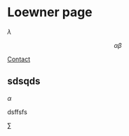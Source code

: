 # Loewner page

$\lambda$

$$
\alpha \beta
$$

[Contact](https://loewner-world.github.io/about/contact-us.html)


## sdsqds

$\alpha$

dsffsfs

$\sum$ 
